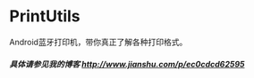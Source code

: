 # PrintUtils
Android蓝牙打印机，带你真正了解各种打印格式。

  
##### 具体请参见我的博客 http://www.jianshu.com/p/ec0cdcd62595
 
